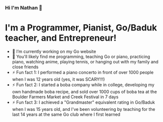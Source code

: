### Hi I'm Nathan 👋

<h1>I'm a Programmer, Pianist, Go/Baduk teacher, and Entrepreneur!</h1>

- 🔭 I’m currently working on my Go website
- 🌱 You'll likely find me programming, teaching Go or piano, practicing piano, watching anime, playing tennis, or hanging out with my family and close friends
- ⚡ Fun fact 1: I performed a piano concerto in front of over 1000 people when I was 12 years old (yes, it was SCARY!!!)
- ⚡ Fun fact 2: I started a boba company while in college, developing my own handmade boba recipe, and sold over 1000 cups of boba tea at the Boulder Farmers Market and Creek Festival in 7 days
- ⚡ Fun fact 3: I achieved a "Grandmaster" equivalent rating in Go/Baduk when I was 15 years old, and I've been volunteering by teaching for the last 14 years at the same Go club where I first learned

